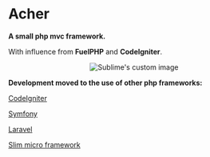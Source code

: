 Acher
=====

<b>A small php mvc framework.</b>

With influence from <b>FuelPHP</b> and <b>CodeIgniter</b>.

<p align="center">
  <img src="http://i.imgur.com/KsemXbh.png?raw=true" alt="Sublime's custom image"/>
</p>

<b>Development moved to the use of other php frameworks:</b>

<a href="https://codeigniter.com">CodeIgniter</a>

<a href="https://symfony.com">Symfony</a>

<a href="https://laravel.com">Laravel</a>

<a href="https://slimframework.com">Slim micro framework</a>
